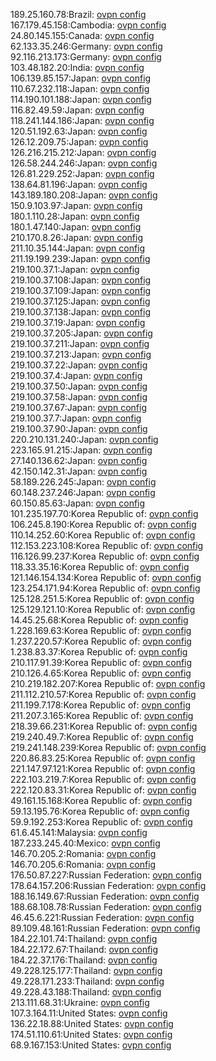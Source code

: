 189.25.160.78:Brazil: [ovpn config](vpn/189_25_160_78.ovpn)  
167.179.45.158:Cambodia: [ovpn config](vpn/167_179_45_158.ovpn)  
24.80.145.155:Canada: [ovpn config](vpn/24_80_145_155.ovpn)  
62.133.35.246:Germany: [ovpn config](vpn/62_133_35_246.ovpn)  
92.116.213.173:Germany: [ovpn config](vpn/92_116_213_173.ovpn)  
103.48.182.20:India: [ovpn config](vpn/103_48_182_20.ovpn)  
106.139.85.157:Japan: [ovpn config](vpn/106_139_85_157.ovpn)  
110.67.232.118:Japan: [ovpn config](vpn/110_67_232_118.ovpn)  
114.190.101.188:Japan: [ovpn config](vpn/114_190_101_188.ovpn)  
116.82.49.59:Japan: [ovpn config](vpn/116_82_49_59.ovpn)  
118.241.144.186:Japan: [ovpn config](vpn/118_241_144_186.ovpn)  
120.51.192.63:Japan: [ovpn config](vpn/120_51_192_63.ovpn)  
126.12.209.75:Japan: [ovpn config](vpn/126_12_209_75.ovpn)  
126.216.215.212:Japan: [ovpn config](vpn/126_216_215_212.ovpn)  
126.58.244.246:Japan: [ovpn config](vpn/126_58_244_246.ovpn)  
126.81.229.252:Japan: [ovpn config](vpn/126_81_229_252.ovpn)  
138.64.81.196:Japan: [ovpn config](vpn/138_64_81_196.ovpn)  
143.189.180.208:Japan: [ovpn config](vpn/143_189_180_208.ovpn)  
150.9.103.97:Japan: [ovpn config](vpn/150_9_103_97.ovpn)  
180.1.110.28:Japan: [ovpn config](vpn/180_1_110_28.ovpn)  
180.1.47.140:Japan: [ovpn config](vpn/180_1_47_140.ovpn)  
210.170.8.26:Japan: [ovpn config](vpn/210_170_8_26.ovpn)  
211.10.35.144:Japan: [ovpn config](vpn/211_10_35_144.ovpn)  
211.19.199.239:Japan: [ovpn config](vpn/211_19_199_239.ovpn)  
219.100.37.1:Japan: [ovpn config](vpn/219_100_37_1.ovpn)  
219.100.37.108:Japan: [ovpn config](vpn/219_100_37_108.ovpn)  
219.100.37.109:Japan: [ovpn config](vpn/219_100_37_109.ovpn)  
219.100.37.125:Japan: [ovpn config](vpn/219_100_37_125.ovpn)  
219.100.37.138:Japan: [ovpn config](vpn/219_100_37_138.ovpn)  
219.100.37.19:Japan: [ovpn config](vpn/219_100_37_19.ovpn)  
219.100.37.205:Japan: [ovpn config](vpn/219_100_37_205.ovpn)  
219.100.37.211:Japan: [ovpn config](vpn/219_100_37_211.ovpn)  
219.100.37.213:Japan: [ovpn config](vpn/219_100_37_213.ovpn)  
219.100.37.22:Japan: [ovpn config](vpn/219_100_37_22.ovpn)  
219.100.37.4:Japan: [ovpn config](vpn/219_100_37_4.ovpn)  
219.100.37.50:Japan: [ovpn config](vpn/219_100_37_50.ovpn)  
219.100.37.58:Japan: [ovpn config](vpn/219_100_37_58.ovpn)  
219.100.37.67:Japan: [ovpn config](vpn/219_100_37_67.ovpn)  
219.100.37.7:Japan: [ovpn config](vpn/219_100_37_7.ovpn)  
219.100.37.90:Japan: [ovpn config](vpn/219_100_37_90.ovpn)  
220.210.131.240:Japan: [ovpn config](vpn/220_210_131_240.ovpn)  
223.165.91.215:Japan: [ovpn config](vpn/223_165_91_215.ovpn)  
27.140.136.62:Japan: [ovpn config](vpn/27_140_136_62.ovpn)  
42.150.142.31:Japan: [ovpn config](vpn/42_150_142_31.ovpn)  
58.189.226.245:Japan: [ovpn config](vpn/58_189_226_245.ovpn)  
60.148.237.246:Japan: [ovpn config](vpn/60_148_237_246.ovpn)  
60.150.85.63:Japan: [ovpn config](vpn/60_150_85_63.ovpn)  
101.235.197.70:Korea Republic of: [ovpn config](vpn/101_235_197_70.ovpn)  
106.245.8.190:Korea Republic of: [ovpn config](vpn/106_245_8_190.ovpn)  
110.14.252.60:Korea Republic of: [ovpn config](vpn/110_14_252_60.ovpn)  
112.153.223.108:Korea Republic of: [ovpn config](vpn/112_153_223_108.ovpn)  
116.126.99.237:Korea Republic of: [ovpn config](vpn/116_126_99_237.ovpn)  
118.33.35.16:Korea Republic of: [ovpn config](vpn/118_33_35_16.ovpn)  
121.146.154.134:Korea Republic of: [ovpn config](vpn/121_146_154_134.ovpn)  
123.254.171.94:Korea Republic of: [ovpn config](vpn/123_254_171_94.ovpn)  
125.128.251.5:Korea Republic of: [ovpn config](vpn/125_128_251_5.ovpn)  
125.129.121.10:Korea Republic of: [ovpn config](vpn/125_129_121_10.ovpn)  
14.45.25.68:Korea Republic of: [ovpn config](vpn/14_45_25_68.ovpn)  
1.228.169.63:Korea Republic of: [ovpn config](vpn/1_228_169_63.ovpn)  
1.237.220.57:Korea Republic of: [ovpn config](vpn/1_237_220_57.ovpn)  
1.238.83.37:Korea Republic of: [ovpn config](vpn/1_238_83_37.ovpn)  
210.117.91.39:Korea Republic of: [ovpn config](vpn/210_117_91_39.ovpn)  
210.126.4.65:Korea Republic of: [ovpn config](vpn/210_126_4_65.ovpn)  
210.219.182.207:Korea Republic of: [ovpn config](vpn/210_219_182_207.ovpn)  
211.112.210.57:Korea Republic of: [ovpn config](vpn/211_112_210_57.ovpn)  
211.199.7.178:Korea Republic of: [ovpn config](vpn/211_199_7_178.ovpn)  
211.207.3.165:Korea Republic of: [ovpn config](vpn/211_207_3_165.ovpn)  
218.39.66.231:Korea Republic of: [ovpn config](vpn/218_39_66_231.ovpn)  
219.240.49.7:Korea Republic of: [ovpn config](vpn/219_240_49_7.ovpn)  
219.241.148.239:Korea Republic of: [ovpn config](vpn/219_241_148_239.ovpn)  
220.86.83.25:Korea Republic of: [ovpn config](vpn/220_86_83_25.ovpn)  
221.147.97.121:Korea Republic of: [ovpn config](vpn/221_147_97_121.ovpn)  
222.103.219.7:Korea Republic of: [ovpn config](vpn/222_103_219_7.ovpn)  
222.120.83.31:Korea Republic of: [ovpn config](vpn/222_120_83_31.ovpn)  
49.161.15.168:Korea Republic of: [ovpn config](vpn/49_161_15_168.ovpn)  
59.13.195.76:Korea Republic of: [ovpn config](vpn/59_13_195_76.ovpn)  
59.9.192.253:Korea Republic of: [ovpn config](vpn/59_9_192_253.ovpn)  
61.6.45.141:Malaysia: [ovpn config](vpn/61_6_45_141.ovpn)  
187.233.245.40:Mexico: [ovpn config](vpn/187_233_245_40.ovpn)  
146.70.205.2:Romania: [ovpn config](vpn/146_70_205_2.ovpn)  
146.70.205.6:Romania: [ovpn config](vpn/146_70_205_6.ovpn)  
176.50.87.227:Russian Federation: [ovpn config](vpn/176_50_87_227.ovpn)  
178.64.157.206:Russian Federation: [ovpn config](vpn/178_64_157_206.ovpn)  
188.16.149.67:Russian Federation: [ovpn config](vpn/188_16_149_67.ovpn)  
188.68.108.78:Russian Federation: [ovpn config](vpn/188_68_108_78.ovpn)  
46.45.6.221:Russian Federation: [ovpn config](vpn/46_45_6_221.ovpn)  
89.109.48.161:Russian Federation: [ovpn config](vpn/89_109_48_161.ovpn)  
184.22.101.74:Thailand: [ovpn config](vpn/184_22_101_74.ovpn)  
184.22.172.67:Thailand: [ovpn config](vpn/184_22_172_67.ovpn)  
184.22.37.176:Thailand: [ovpn config](vpn/184_22_37_176.ovpn)  
49.228.125.177:Thailand: [ovpn config](vpn/49_228_125_177.ovpn)  
49.228.171.233:Thailand: [ovpn config](vpn/49_228_171_233.ovpn)  
49.228.43.188:Thailand: [ovpn config](vpn/49_228_43_188.ovpn)  
213.111.68.31:Ukraine: [ovpn config](vpn/213_111_68_31.ovpn)  
107.3.164.11:United States: [ovpn config](vpn/107_3_164_11.ovpn)  
136.22.18.88:United States: [ovpn config](vpn/136_22_18_88.ovpn)  
174.51.110.61:United States: [ovpn config](vpn/174_51_110_61.ovpn)  
68.9.167.153:United States: [ovpn config](vpn/68_9_167_153.ovpn)  
